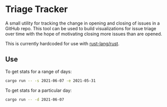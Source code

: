 # Triage Tracker

A small utility for tracking the change in opening and closing of issues in a GitHub repo. This tool can be used to build visualizations for issue triage over time with the hope of motivating closing more issues than are opened.

This is currently hardcoded for use with [rust-lang/rust](https://github.com/rust-lang/rust).

## Use 

To get stats for a range of days:

```bash
cargo run -- -s 2021-06-07 -e 2021-05-31
```

To get stats for a particular day:

```bash
cargo run -- -d 2021-06-07
```